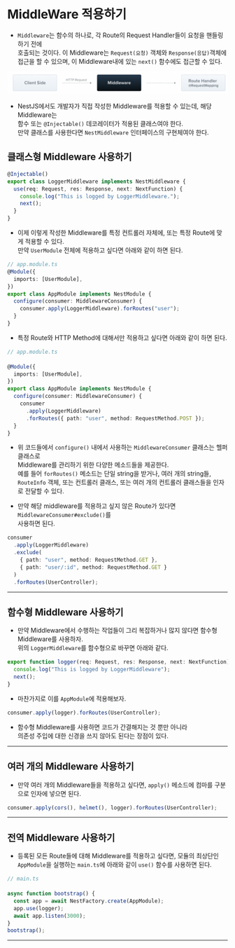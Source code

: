 # MiddleWare 적용하기

- `Middleware`는 함수의 하나로, 각 Route의 Request Handler들이 요청을 핸들링 하기 전에  
  호출되는 것이다. 이 Middleware는 `Request(요청)` 객체와 `Response(응답)`객체에  
  접근을 할 수 있으며, 이 Middleware내에 있는 `next()` 함수에도 접근할 수 있다.

![picture 1](/images/NESTJS_MIDDLEWARE_1.png)

- NestJS에서도 개발자가 직접 작성한 Middleware를 적용할 수 있는데, 해당 Middleware는  
  함수 또는 `@Injectable()` 데코레이터가 적용된 클래스여야 한다.  
  만약 클래스를 사용한다면 `NestMiddleware` 인터페이스의 구현체여야 한다.

## 클래스형 Middleware 사용하기

```ts
@Injectable()
export class LoggerMiddleware implements NestMiddleware {
  use(req: Request, res: Response, next: NextFunction) {
    console.log("This is logged by LoggerMiddleware.");
    next();
  }
}
```

- 이제 이렇게 작성한 Middleware를 특정 컨트롤러 자체에, 또는 특정 Route에 맞게 적용할 수 있다.  
  만약 `UserModule` 전체에 적용하고 싶다면 아래와 같이 하면 된다.

```ts
// app.module.ts
@Module({
  imports: [UserModule],
})
export class AppModule implements NestModule {
  configure(consumer: MiddlewareConsumer) {
    consumer.apply(LoggerMiddleware).forRoutes("user");
  }
}
```

- 특정 Route와 HTTP Method에 대해서만 적용하고 싶다면 아래와 같이 하면 된다.

```ts
// app.module.ts

@Module({
  imports: [UserModule],
})
export class AppModule implements NestModule {
  configure(consumer: MiddlewareConsumer) {
    consumer
      .apply(LoggerMiddleware)
      .forRoutes({ path: "user", method: RequestMethod.POST });
  }
}
```

- 위 코드들에서 `configure()` 내에서 사용하는 `MiddlewareConsumer` 클래스는 헬퍼 클래스로  
  Middleware를 관리하기 위한 다양한 메소드들을 제공한다.  
  예를 들어 `forRoutes()` 메소드는 단일 string을 받거나, 여러 개의 string들,  
  `RouteInfo` 객체, 또는 컨트롤러 클래스, 또는 여러 개의 컨트롤러 클래스들을 인자로 전달할 수 있다.

- 만약 해당 middleware를 적용하고 싶지 않은 Route가 있다면 `MiddlewareConsumer#exclude()`를  
  사용하면 된다.

```ts
consumer
  .apply(LoggerMiddleware)
  .exclude(
    { path: "user", method: RequestMethod.GET },
    { path: "user/:id", method: RequestMethod.GET }
  )
  .forRoutes(UserController);
```

---

## 함수형 Middleware 사용하기

- 만약 Middleware에서 수행하는 작업들이 그리 복잡하거나 많지 않다면 함수형 Middleware를 사용하자.  
  위의 `LoggerMiddleware`를 함수형으로 바꾸면 아래와 같다.

```ts
export function logger(req: Request, res: Response, next: NextFunction) {
  console.log("This is logged by LoggerMiddleware");
  next();
}
```

- 마찬가지로 이를 `AppModule`에 적용해보자.

```ts
consumer.apply(logger).forRoutes(UserController);
```

- 함수형 Middleware를 사용하면 코드가 간결해지는 것 뿐만 아니라  
  의존성 주입에 대한 신경을 쓰지 않아도 된다는 장점이 있다.

---

## 여러 개의 Middleware 사용하기

- 만약 여러 개의 Middleware들을 적용하고 싶다면, `apply()` 메소드에 컴마를 구분으로 인자에 넣으면 된다.

```ts
consumer.apply(cors(), helmet(), logger).forRoutes(UserController);
```

---

## 전역 Middleware 사용하기

- 등록된 모든 Route들에 대해 Middleware를 적용하고 싶다면, 모듈의 최상단인  
  `AppModule`을 실행하는 `main.ts`에 아래와 같이 `use()` 함수를 사용하면 된다.

```ts
// main.ts

async function bootstrap() {
  const app = await NestFactory.create(AppModule);
  app.use(logger);
  await app.listen(3000);
}
bootstrap();
```

---
